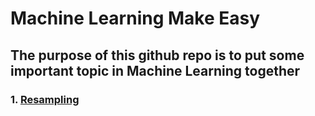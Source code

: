# Machine Learning Make Easy
## The purpose of this github repo is to put some important topic in Machine Learning together

### 1. [Resampling](https://medium.com/analytics-vidhya/resampling-methods-statistical-learning-8c3da6fe6d24)
